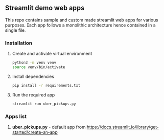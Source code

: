 ## Streamlit demo web apps

This repo contains sample and custom made streamlit web apps for various purposes. Each app follows a monolithic architecture hence contained in a single file.


### Installation
1.  Create and activate virtual environment
    ```bash
    python3 -m venv venv
    source venv/bin/activate
    ```
2.  Install dependencies
    ```bash
    pip install -r requirements.txt
    ```
3.  Run the required app
    ```bash
    streamlit run uber_pickups.py
    ```


### Apps list
1. **uber_pickups.py** - default app from https://docs.streamlit.io/library/get-started/create-an-app
